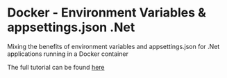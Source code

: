 # Docker - Environment Variables & appsettings.json .Net

Mixing the benefits of environment variables and appsettings.json for .Net applications running in a Docker container

The full tutorial can be found [here](https://lucasbazetto.medium.com/docker-environment-variables-appsettings-json-net-bdac052bf3db)
